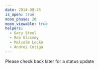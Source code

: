 ```yaml
---
date: 2014-09-26
is_open: true
moon_phase: 20
moon_viewable: true
helpers:
  - Gary Steel
  - Rob Glassey
  - Malcolm Locke
  - Andrei Cotiga
---
```

Please check back later for a status update
